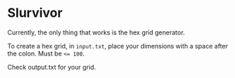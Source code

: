 # Slurvivor

Currently, the only thing that works is the hex grid generator. 

To create a hex grid, in `input.txt`, place your dimensions with a space after the colon. Must be `<= 100`. 

Check output.txt for your grid.